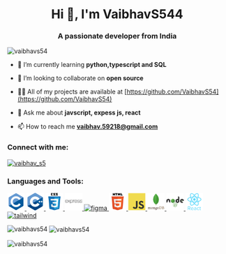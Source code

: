<h1 align="center">Hi 👋, I'm VaibhavS544</h1>
<h3 align="center">A passionate developer from India</h3>

<p align="left"> <img src="https://komarev.com/ghpvc/?username=vaibhavs54&label=Profile%20views&color=0e75b6&style=flat" alt="vaibhavs54" /> </p>

- 🌱 I’m currently learning **python,typescript and SQL**

- 👯 I’m looking to collaborate on **open source**

- 👨‍💻 All of my projects are available at [https://github.com/VaibhavS54](https://github.com/VaibhavS54)

- 💬 Ask me about **javscript, expess js, react**

- 📫 How to reach me **vaibhav.59218@gmail.com**

<h3 align="left">Connect with me:</h3>
<p align="left">
<a href="https://www.codechef.com/users/vaibhav_s5" target="blank"><img align="center" src="https://cdn.jsdelivr.net/npm/simple-icons@3.1.0/icons/codechef.svg" alt="vaibhav_s5" height="30" width="40" /></a>
</p>

<h3 align="left">Languages and Tools:</h3>
<p align="left"> <a href="https://www.cprogramming.com/" target="_blank" rel="noreferrer"> <img src="https://raw.githubusercontent.com/devicons/devicon/master/icons/c/c-original.svg" alt="c" width="40" height="40"/> </a> <a href="https://www.w3schools.com/cpp/" target="_blank" rel="noreferrer"> <img src="https://raw.githubusercontent.com/devicons/devicon/master/icons/cplusplus/cplusplus-original.svg" alt="cplusplus" width="40" height="40"/> </a> <a href="https://www.w3schools.com/css/" target="_blank" rel="noreferrer"> <img src="https://raw.githubusercontent.com/devicons/devicon/master/icons/css3/css3-original-wordmark.svg" alt="css3" width="40" height="40"/> </a> <a href="https://expressjs.com" target="_blank" rel="noreferrer"> <img src="https://raw.githubusercontent.com/devicons/devicon/master/icons/express/express-original-wordmark.svg" alt="express" width="40" height="40"/> </a> <a href="https://www.figma.com/" target="_blank" rel="noreferrer"> <img src="https://www.vectorlogo.zone/logos/figma/figma-icon.svg" alt="figma" width="40" height="40"/> </a> <a href="https://www.w3.org/html/" target="_blank" rel="noreferrer"> <img src="https://raw.githubusercontent.com/devicons/devicon/master/icons/html5/html5-original-wordmark.svg" alt="html5" width="40" height="40"/> </a> <a href="https://developer.mozilla.org/en-US/docs/Web/JavaScript" target="_blank" rel="noreferrer"> <img src="https://raw.githubusercontent.com/devicons/devicon/master/icons/javascript/javascript-original.svg" alt="javascript" width="40" height="40"/> </a> <a href="https://www.mongodb.com/" target="_blank" rel="noreferrer"> <img src="https://raw.githubusercontent.com/devicons/devicon/master/icons/mongodb/mongodb-original-wordmark.svg" alt="mongodb" width="40" height="40"/> </a> <a href="https://nodejs.org" target="_blank" rel="noreferrer"> <img src="https://raw.githubusercontent.com/devicons/devicon/master/icons/nodejs/nodejs-original-wordmark.svg" alt="nodejs" width="40" height="40"/> </a> <a href="https://reactjs.org/" target="_blank" rel="noreferrer"> <img src="https://raw.githubusercontent.com/devicons/devicon/master/icons/react/react-original-wordmark.svg" alt="react" width="40" height="40"/> </a> <a href="https://tailwindcss.com/" target="_blank" rel="noreferrer"> <img src="https://www.vectorlogo.zone/logos/tailwindcss/tailwindcss-icon.svg" alt="tailwind" width="40" height="40"/> </a> </p>

<p><img align="left" src="https://github-readme-stats.vercel.app/api/top-langs?username=vaibhavs54&show_icons=true&locale=en&layout=compact" alt="vaibhavs54" /></p>

<p>&nbsp;<img align="center" src="https://github-readme-stats.vercel.app/api?username=vaibhavs54&show_icons=true&locale=en" alt="vaibhavs54" /></p>

<p><img align="center" src="https://github-readme-streak-stats.herokuapp.com/?user=vaibhavs54&" alt="vaibhavs54" /></p>
